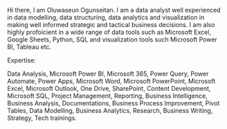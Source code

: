 Hi there, I am Oluwaseun Ogunseitan. I am a data analyst well experienced in data modelling, data structuring, data analytics and visualization in making well informed strategic and tactical business decisions. I am also highly profoicient in a wide range of data tools such as Microsoft Excel, Google Sheets, Python, SQL and visualization tools such Microsoft Power BI, Tableau etc.

Expertise:

Data Analysis,  Microsoft Power BI, Microsoft 365, Power Query, Power Automate, Power Apps, Microsoft Word, Microsoft PowerPoint, Microsoft Excel, Microsoft Outlook, One Drive, SharePoint, Content Development, Microsoft SQL, Project Management, Reporting, Business Intelligence, Business Analysis, Documentations, Business Process Improvement, Pivot Tables, Data Modelling, Business Analytics, Research, Business Writing, Strategy, Tech trainings.

<!---
seunseitan10/seunseitan10 is a ✨ special ✨ repository because its `README.md` (this file) appears on your GitHub profile.
You can click the Preview link to take a look at your changes.
--->
